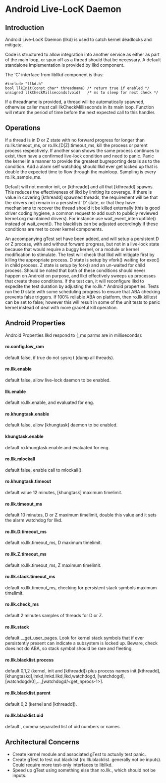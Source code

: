 Android Live-LocK Daemon
========================

Introduction
------------

Android Live-LocK Daemon (llkd) is used to catch kernel deadlocks and mitigate.

Code is structured to allow integration into another service as either as part
of the main loop, or spun off as a thread should that be necessary.  A default
standalone implementation is provided by llkd component.

The 'C' interface from libllkd component is thus:

    #include "llkd.h"
    bool llkInit(const char* threadname) /* return true if enabled */
    unsigned llkCheckMillseconds(void)   /* ms to sleep for next check */

If a threadname is provided, a thread will be automatically spawned, otherwise
caller must call llkCheckMilliseconds in its main loop.  Function will return
the period of time before the next expected call to this handler.

Operations
----------

If a thread is in D or Z state with no forward progress for longer than
ro.llk.timeout_ms, or ro.llk.[D|Z].timeout_ms, kill the process or parent
process respectively.  If another scan shows the same process continues to
exist, then have a confirmed live-lock condition and need to panic.  Panic
the kernel in a manner to provide the greatest bugreporting details as to the
condition.  Add a alarm self watchdog should llkd ever get locked up that is
double the expected time to flow through the mainloop.  Sampling is every
ro.llk_sample_ms.

Default will not monitor init, or [kthreadd] and all that [kthreadd] spawns.
This reduces the effectiveness of llkd by limiting its coverage.  If there is
value in covering [kthreadd] spawned threads, the requirement will be that
the drivers not remain in a persistent 'D' state, or that they have mechanisms
to recover the thread should it be killed externally (this is good driver
coding hygiene, a common request to add such to publicly reviewed kernel.org
maintained drivers).  For instance use wait_event_interruptible() instead of
wait_event().  The blacklists can be adjusted accordingly if these
conditions are met to cover kernel components.

An accompanying gTest set have been added, and will setup a persistent D or Z
process, with and without forward progress, but not in a live-lock state
because that would require a buggy kernel, or a module or kernel modification
to stimulate.  The test will check that llkd will mitigate first by killing
the appropriate process.  D state is setup by vfork() waiting for exec() in
child process.  Z state is setup by fork() and an un-waited for child process.
Should be noted that both of these conditions should never happen on Android
on purpose, and llkd effectively sweeps up processes that create these
conditions.  If the test can, it will reconfigure llkd to expedite the test
duration by adjusting the ro.llk.* Android properties.  Tests run the D state
with some scheduling progress to ensure that ABA checking prevents false
triggers. If 100% reliable ABA on platform, then ro.llk.killtest can be
set to false; however this will result in some of the unit tests to panic
kernel instead of deal with more graceful kill operation.

Android Properties
------------------

Android Properties llkd respond to (<prop>_ms parms are in milliseconds):

#### ro.config.low_ram
default false, if true do not sysrq t (dump all threads).

#### ro.llk.enable
default false, allow live-lock daemon to be enabled.

#### llk.enable
default ro.llk.enable, and evaluated for eng.

#### ro.khungtask.enable
default false, allow [khungtask] daemon to be enabled.

#### khungtask.enable
default ro.khungtask.enable and evaluated for eng.

#### ro.llk.mlockall
default false, enable call to mlockall().

#### ro.khungtask.timeout
default value 12 minutes, [khungtask] maximum timelimit.

#### ro.llk.timeout_ms
default 10 minutes, D or Z maximum timelimit, double this value and it sets
the alarm watchdog for llkd.

#### ro.llk.D.timeout_ms
default ro.llk.timeout_ms, D maximum timelimit.

#### ro.llk.Z.timeout_ms
default ro.llk.timeout_ms, Z maximum timelimit.

#### ro.llk.stack.timeout_ms
default ro.llk.timeout_ms,
checking for persistent stack symbols maximum timelimit.

#### ro.llk.check_ms
default 2 minutes samples of threads for D or Z.

#### ro.llk.stack
default __get_user_pages.
Look for kernel stack symbols that if ever persistently present can
indicate a subsystem is locked up.
Beware, check does not do ABA, so stack symbol should be rare and fleeting.

#### ro.llk.blacklist.process
default 0,1,2 (kernel, init and [kthreadd]) plus process names
init,[kthreadd],[khungtaskd],lmkd,lmkd.llkd,llkd,watchdogd,
[watchdogd],[watchdogd/0],...,[watchdogd/<get_nprocs-1>].

#### ro.llk.blacklist.parent
default 0,2 (kernel and [kthreadd]).

#### ro.llk.blacklist.uid
default <empty>, comma separated list of uid numbers or names.

Architectural Concerns
----------------------

- Create kernel module and associated gTest to actually test panic.
- Create gTest to test out blacklist (ro.llk.blacklist.<properties> generally
  not be inputs).  Could require more test-only interfaces to libllkd.
- Speed up gTest using something else than ro.llk.<properties>, which should
  not be inputs.
